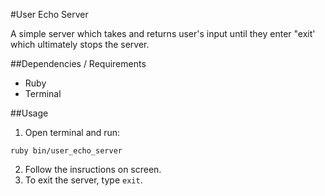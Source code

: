 #User Echo Server

A simple server which takes and returns user's input until they enter "exit' which ultimately stops the server.

##Dependencies / Requirements
* Ruby
* Terminal

##Usage

1. Open terminal and run:

```
ruby bin/user_echo_server
```
2. Follow the insructions on screen.
3. To exit the server, type `exit`.

